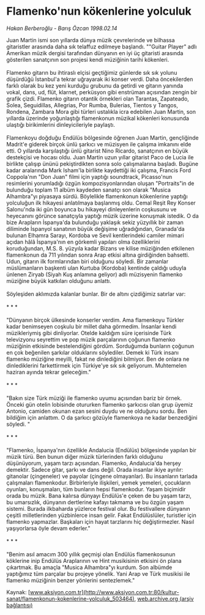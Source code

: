# Flamenko'nun kökenlerine yolculuk

*Hakan Berberoğlu - Barış Özcan 1998.02.14*

<div class="pNewsDetailMainContent" itemprop="articleBody">
 Juan Martin ismi son yıllarda dünya müzik çevrelerinde ve bilhassa gitaristler arasında daha sık telaffuz edilmeye başlandı. ""Guitar Player" adlı Amerikan müzik dergisi tarafından dünyanın en iyi üç gitaristi arasında gösterilen sanatçının son projesi kendi müziğinin tarihi kökenleri.
 <br/>
 <br/>
 Flamenko gitarın bu ihtiraslı elçisi geçtiğimiz günlerde sık sık yolunu düşürdüğü İstanbul'a tekrar uğrayarak iki konser verdi. Daha öncekilerden farklı olarak bu kez yeni kurduğu grubunu da getirdi ve gitarın yanında vokal, dans, ud, flüt, klarnet, perküsyon gibi enstrüman açısından zengin bir grafik çizdi. Flamenko gitarın otantik örnekleri olan Tarantas, Zapateado, Solea, Seguidillas, Allegrias, Por Rumba, Bulerias, Tientos y Tangos, Rondena, Zambara Mora gibi türleri ustalıkla icra edebilen Juan Martin, son yıllarda üzerinde yoğunlaştığı flamenkonun müzikal kökenleri konusunda ulaştığı birikimlerini dinleyicileriyle paylaştı.
 <br/>
 <br/>
 Flamenkoyu doğduğu Endülüs bölgesinde öğrenen Juan Martin, gençliğinde Madrit'e giderek birçok ünlü şarkıcı ve müzisyen ile  çalışma imkanını elde etti. O yıllarda karşılaştığı ünlü gitarist Nino Ricardo, sanatçının en büyük destekçisi ve hocası oldu. Juan Martin uzun yıllar gitarist Paco de Lucia ile birlikte çalışıp ününü pekiştirdikten sonra solo çalışmalarına başladı. Bugüne kadar aralarında Mark Isham'la birlikte kaydettiği iki çalışma, Francis Ford Coppola'nın "Don Juan" filmi için yaptığı soundtrack, Picasso'nun resimlerini yorumladığı özgün kompozisyonlarından oluşan "Portraits"in de bulunduğu toplam 11 albüm kaydeden sanatçı son olarak "Musica Alhambra"yı piyasaya sürdü. Böylelikle flamenkonun kökenlerine yaptığı yolculuğun ilk hikayesi anlatılmaya başlanmış oldu. Cemal Reşit Rey Konser Salonu'nda iki gün boyunca bu hikayeyi dinleyenlerin coşkusunu ve heyecanını görünce sanatçıyla yaptığı müzik üzerine konuşmak istedik. O da bize Arapların İspanya'da bulunduğu yaklaşık sekiz yüzyıllık bir zaman diliminde İspanyol sanatının büyük değişime uğradığından, Granada'da bulunan Elhamra Sarayı, Kordoba ve Sevil kentlerindeki camiler mimari açıdan hâlâ İspanya'nın en görkemli yapıları olma özelliklerini koruduğundan, M.S. 8. yüzyıla kadar Bizans ve kilise müziğinden etkilenen flamenkonun da 711 yılından sonra Arap etkisi altına girdiğinden bahsetti. Udun, gitarın ilk formlarından biri olduğunu söyledi. Bir zamanlar müslümanların başkenti ulan Kurtuba (Kordoba) kentinde çaldığı uduyla ünlenen Ziryab (Siyah Kuş anlamına geliyor) adlı müzisyenin flamenko müziğine büyük katkıları olduğunu anlattı.
 <br/>
 <br/>
 Söyleşiden aklımızda kalanlar bunlar. Bir de altını çizdiğimiz satırlar var:
 <br/>
 <br/>
 *  *  *
 <br/>
 <br/>
 "Dünyanın birçok ülkesinde konserler verdim. Ama flamenkoyu Türkler kadar benimseyen coşkulu bir millet daha görmedim. İnsanlar kendi müzikleriymiş gibi dinliyorlar. Otelde kaldığım süre içerisinde Türk televizyonu seyrettim ve pop müzik parçalarının çoğunun flamenko müziğinin etkisinde bestelendiğini gördüm. Sorduğumda bunların çoğunun en çok beğenilen şarkılar olduklarını söylediler. Demek ki Türk insanı flamenko müziğine meyilli, fakat ne dinlediğini bilmiyor. Ben de onlara ne dinlediklerini farkettirmek için Türkiye'ye sık sık geliyorum. Muhtemelen haziran ayında tekrar geleceğim."
 <br/>
 <br/>
 *  *  *
 <br/>
 <br/>
 "Bakın size Türk müziği ile flamenko uyumu açısından bariz bir örnek. Önceki gün otelin lobisinde otururken flamenko şarkıcısı olan grup üyemiz Antonio, camiden okunan ezan sesini duydu ve ne olduğunu sordu. Ben bildiğim için anlattım. O da şarkıcı gözüyle flamenkoya ne kadar benzediğini söyledi. "
 <br/>
 <br/>
 *  *  *
 <br/>
 <br/>
 "Flamenko, İspanya'nın özellikle Andalucia (Endülüs) bölgesinde yapılan bir müzik türü. Ben bunun diğer müzik türlerinden farklı olduğunu düşünüyorum, yaşam tarzı açısından. Flamenko, Andalucia'da herşey demektir. Sadece gitar, şarkı ve dans değil. Orada insanlar ikiye ayrılır: gitanolar (çingeneler) ve payolar (çingene olmayanlar). Bu insanların tarlada çalışmaları flamenkodur. Birbirleriyle ilişkileri, yemek yemeleri, çocukların oyunları, konuşmaları, tüm bunların hepsi flamenkodur. Yaşam biçimidir orada bu müzik. Bana kalırsa dünyayı Endülüs'e çeken de bu yaşam tarzı, bu umarsızlık, dünyanın dertlerine kafayı takmama ve bu özgün yaşam sistemi. Burada ilkbaharda yüzlerce festival olur. Bu festivallere dünyanın çeşitli milletlerinden yüzbinlerce insan gelir. Fakat Endülüslüler, turistler için flamenko yapmazlar. Başkaları için hayat tarzlarını hiç değiştirmezler. Nasıl yaşıyorlarsa öyle devam ederler."
 <br/>
 <br/>
 *  *  *
 <br/>
 <br/>
 "Benim asıl amacım 300 yıllık geçmişi olan Endülüs flamenkosunun köklerine inip Endülüs Araplarının ve Hint musikisinin etkisini ön plana çıkartmak. Bu amaçla "Musica Alhambra"yı kurdum. Son albümde yaptığımız tüm parçalar bu projeye yönelik. Yani Arap ve Türk musikisi ile flamenko müziğinin benzer yönlerini sentezlemek."
 <br/>
</div>


Kaynak: [www.aksiyon.com.tr](http://www.aksiyon.com.tr:80/kultur-sanat/flamenkonun-kokenlerine-yolculuk_503464), [web.archive.org (arşiv bağlantısı)](http://web.archive.org/web/20150715012719/http://www.aksiyon.com.tr:80/kultur-sanat/flamenkonun-kokenlerine-yolculuk_503464)
